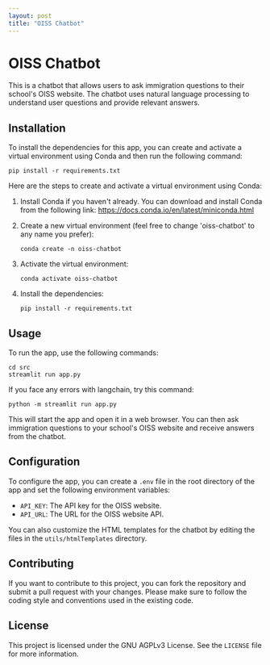```yaml
---
layout: post
title: "OISS Chatbot"
---
```


# OISS Chatbot

This is a chatbot that allows users to ask immigration questions to their school's OISS website. The chatbot uses natural language processing to understand user questions and provide relevant answers.

## Installation

To install the dependencies for this app, you can create and activate a virtual environment using Conda and then run the following command:

```
pip install -r requirements.txt
```

Here are the steps to create and activate a virtual environment using Conda:

1. Install Conda if you haven't already. You can download and install Conda from the following link: https://docs.conda.io/en/latest/miniconda.html

2. Create a new virtual environment (feel free to change 'oiss-chatbot' to any name you prefer):

   ```
   conda create -n oiss-chatbot
   ```

3. Activate the virtual environment:

   ```
   conda activate oiss-chatbot
   ```

4. Install the dependencies:

   ```
   pip install -r requirements.txt
   ```

## Usage

To run the app, use the following commands:

```
cd src
streamlit run app.py
```

If you face any errors with langchain, try this command:
```
python -m streamlit run app.py
```

This will start the app and open it in a web browser. You can then ask immigration questions to your school's OISS website and receive answers from the chatbot.

## Configuration

To configure the app, you can create a `.env` file in the root directory of the app and set the following environment variables:

- `API_KEY`: The API key for the OISS website.
- `API_URL`: The URL for the OISS website API.

You can also customize the HTML templates for the chatbot by editing the files in the `utils/htmlTemplates` directory.

## Contributing

If you want to contribute to this project, you can fork the repository and submit a pull request with your changes. Please make sure to follow the coding style and conventions used in the existing code.

## License

This project is licensed under the GNU AGPLv3 License. See the `LICENSE` file for more information.